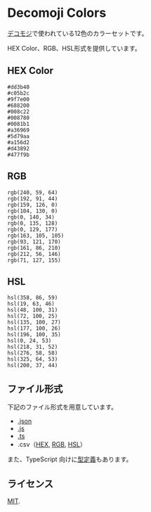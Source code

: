 # Decomoji Colors

[デコモジ](https://github.com/decomoji/slack-reaction-decomoji)で使われている12色のカラーセットです。

HEX Color、RGB、HSL形式を提供しています。

## HEX Color

```
#dd3b40
#c05b2c
#9f7e00
#688200
#008c22
#008780
#0081b1
#a36969
#5d79aa
#a156d2
#d43892
#477f9b
```

## RGB

```
rgb(240, 59, 64)
rgb(192, 91, 44)
rgb(159, 126, 0)
rgb(104, 130, 0)
rgb(0, 140, 34)
rgb(0, 135, 128)
rgb(0, 129, 177)
rgb(163, 105, 105)
rgb(93, 121, 170)
rgb(161, 86, 210)
rgb(212, 56, 146)
rgb(71, 127, 155)
```

## HSL

```
hsl(358, 86, 59)
hsl(19, 63, 46)
hsl(48, 100, 31)
hsl(72, 100, 25)
hsl(135, 100, 27)
hsl(177, 100, 26)
hsl(196, 100, 35)
hsl(0, 24, 53)
hsl(218, 31, 52)
hsl(276, 58, 58)
hsl(325, 64, 53)
hsl(200, 37, 44)
```

## ファイル形式

下記のファイル形式を用意しています。

- [.json](DecomojiColors.json)
- [.js](DecomojiColors.js)
- [.ts](DecomojiColors.ts)
- .csv（[HEX](DecomojiColorsHEX.csv), [RGB](DecomojiColorsRGB.csv), [HSL](DecomojiColorsHSL.csv)）

また、TypeScript 向けに[型定義](DecomojiColorsTypes.ts)もあります。

## ライセンス

[MIT](LICENSE).
